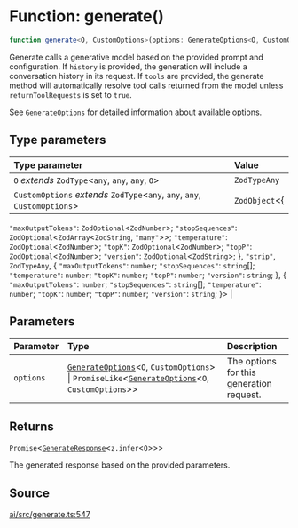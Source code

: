 # Function: generate()

```ts
function generate<O, CustomOptions>(options: GenerateOptions<O, CustomOptions> | PromiseLike<GenerateOptions<O, CustomOptions>>): Promise<GenerateResponse<z.infer<O>>>
```

Generate calls a generative model based on the provided prompt and configuration. If
`history` is provided, the generation will include a conversation history in its
request. If `tools` are provided, the generate method will automatically resolve
tool calls returned from the model unless `returnToolRequests` is set to `true`.

See `GenerateOptions` for detailed information about available options.

## Type parameters

| Type parameter | Value |
| :------ | :------ |
| `O` *extends* `ZodType`\<`any`, `any`, `any`, `O`\> | `ZodTypeAny` |
| `CustomOptions` *extends* `ZodType`\<`any`, `any`, `any`, `CustomOptions`\> | `ZodObject`\<\{
  `"maxOutputTokens"`: `ZodOptional`\<`ZodNumber`\>;
  `"stopSequences"`: `ZodOptional`\<`ZodArray`\<`ZodString`, `"many"`\>\>;
  `"temperature"`: `ZodOptional`\<`ZodNumber`\>;
  `"topK"`: `ZodOptional`\<`ZodNumber`\>;
  `"topP"`: `ZodOptional`\<`ZodNumber`\>;
  `"version"`: `ZodOptional`\<`ZodString`\>;
 \}, `"strip"`, `ZodTypeAny`, \{
  `"maxOutputTokens"`: `number`;
  `"stopSequences"`: `string`[];
  `"temperature"`: `number`;
  `"topK"`: `number`;
  `"topP"`: `number`;
  `"version"`: `string`;
 \}, \{
  `"maxOutputTokens"`: `number`;
  `"stopSequences"`: `string`[];
  `"temperature"`: `number`;
  `"topK"`: `number`;
  `"topP"`: `number`;
  `"version"`: `string`;
 \}\> |

## Parameters

| Parameter | Type | Description |
| :------ | :------ | :------ |
| `options` | [`GenerateOptions`](../interfaces/GenerateOptions.md)\<`O`, `CustomOptions`\> \| `PromiseLike`\<[`GenerateOptions`](../interfaces/GenerateOptions.md)\<`O`, `CustomOptions`\>\> | The options for this generation request. |

## Returns

`Promise`\<[`GenerateResponse`](../classes/GenerateResponse.md)\<`z.infer`\<`O`\>\>\>

The generated response based on the provided parameters.

## Source

[ai/src/generate.ts:547](https://github.com/firebase/genkit/blob/2b0be364306d92a8e7d13efc2da4fb04c1d21e29/js/ai/src/generate.ts#L547)

